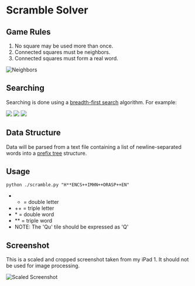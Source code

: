 Scramble Solver
===============

## Game Rules

1. No square may be used more than once.
2. Connected squares must be neighbors.
3. Connected squares must form a real word.

![Neighbors](http://img40.imageshack.us/img40/8409/neighbors.png)

## Searching

Searching is done using a [breadth-first search][wiki_bfs] algorithm.
For example:

<img src="http://img94.imageshack.us/img94/5025/83315660.png">
<img src="http://img407.imageshack.us/img407/7328/0010ek.png">
<img src="http://img195.imageshack.us/img195/6126/0001gm.png">

## Data Structure

Data will be parsed from a text file containing a list of newline-separated
words into a [prefix tree][wiki_trie] structure.

## Usage

```
python ./scramble.py "H**ENCS++IMHN++ORASP++EN"
```

* + = double letter
* ++ = triple letter
* \* = double word
* \*\* = triple word
* NOTE: The 'Qu' tile should be expressed as 'Q'

## Screenshot

This is a scaled and cropped screenshot taken from my iPad 1. It should not be
used for image processing.

![Scaled Screenshot](http://dumpon.us/media/uploads/scaled_screenshot.png)

[wiki_bfs]: http://en.wikipedia.org/wiki/Breadth-first_search
[wiki_trie]: http://en.wikipedia.org/wiki/Trie
